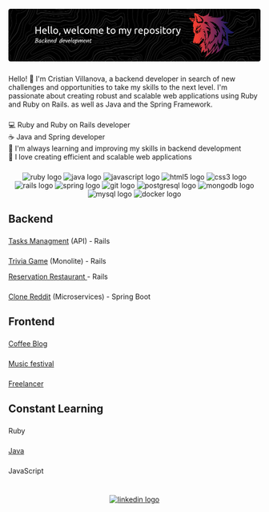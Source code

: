 ![Header](./banner.png)

###

<p align="left">Hello! 👋 I'm Cristian Villanova, a backend developer in search of new challenges and opportunities to take my skills to the next level. I'm passionate about creating robust and scalable web applications using Ruby and Ruby on Rails. as well as Java and the Spring Framework.</p>

###

<p align="left">💻 Ruby and Ruby on Rails developer<br> ☕ Java and Spring developer <br> 🌱 I'm always learning and improving my skills in backend development<br>🚀 I love creating efficient and scalable web applications <br> </p>

###

<div align="center">
  <img src="https://cdn.jsdelivr.net/gh/devicons/devicon/icons/ruby/ruby-plain-wordmark.svg" height="50" width="68" alt="ruby logo"  />
  <img src="https://cdn.jsdelivr.net/gh/devicons/devicon/icons/java/java-original.svg" height="50" width="68" alt="java logo"  />
  <img src="https://cdn.jsdelivr.net/gh/devicons/devicon/icons/javascript/javascript-original.svg" height="50" width="68" alt="javascript logo"  />
  <img src="https://cdn.jsdelivr.net/gh/devicons/devicon/icons/html5/html5-original.svg" height="50" width="68" alt="html5 logo"  />
  <img src="https://cdn.jsdelivr.net/gh/devicons/devicon/icons/css3/css3-original.svg" height="50" width="68" alt="css3 logo"  />
  <img src="https://cdn.jsdelivr.net/gh/devicons/devicon/icons/rails/rails-plain.svg" height="50" width="68" alt="rails logo"  />
  <img src="https://cdn.jsdelivr.net/gh/devicons/devicon/icons/spring/spring-original.svg" height="50" width="68" alt="spring logo"  />
  <img src="https://cdn.jsdelivr.net/gh/devicons/devicon/icons/git/git-original.svg" height="50" width="68" alt="git logo"  />
  <img src="https://cdn.jsdelivr.net/gh/devicons/devicon/icons/postgresql/postgresql-original.svg" height="50" width="68" alt="postgresql logo"  />
  <img src="https://cdn.jsdelivr.net/gh/devicons/devicon/icons/mongodb/mongodb-original-wordmark.svg" height="40" width="52" alt="mongodb logo"  />
  <img src="https://cdn.jsdelivr.net/gh/devicons/devicon/icons/mysql/mysql-plain.svg" height="40" width="52" alt="mysql logo"  />
  <img src="https://cdn.jsdelivr.net/gh/devicons/devicon/icons/docker/docker-plain-wordmark.svg" height="50" width="68" alt="docker logo"  />
</div>

###

<h2 align="left">Backend</h2>

###

<p align="left"><a href="https://github.com/CristianDavidVB/Task_Manager">Tasks Managment</a> (API) - Rails  </p>

###

<p align="left"><a href="https://github.com/CristianDavidVB/Trivia">Trivia Game</a> (Monolite) - Rails </p>
<p align="left"><a href="https://github.com/CristianDavidVB/reservations-restaurants">Reservation Restaurant </a> - Rails </p>

###

<p align="left"><a href="https://github.com/CristianDavidVB/clone-reddit-service">Clone Reddit</a> (Microservices) - Spring Boot</p>

###
<h2 align="left">Frontend</h2>

###

<p align="left"><a href="https://github.com/CristianDavidVB/coffee-blog">Coffee Blog</a></p>

###

<p align="left"><a href="https://github.com/CristianDavidVB/Music-festival">Music festival</a></p>

###

<p align="left"><a href="https://github.com/CristianDavidVB/Freelancer">Freelancer</a></p>

###

<!-- <p align="left"><a href="https://github.com/CristianDavidVB/MyFirtsAppAngular">Mi Firts App</a> - Angular</p> -->

### 

<h2 align="left">Constant Learning</h2>

###

<p align="left">Ruby</p>

###

<p align="left"><a href = "https://github.com/CristianDavidVB/Logic-Java">Java</a></p>

###

<p align="left">JavaScript</p>

###

<br clear="both">

<div align="center">
  <a href="https://www.linkedin.com/in/cristianrails/" target="_blank">
    <img src="https://img.shields.io/static/v1?message=LinkedIn&logo=linkedin&label=&color=0077B5&logoColor=white&labelColor=&style=for-the-badge" height="60" alt="linkedin logo"  />
  </a>
</div>

###
